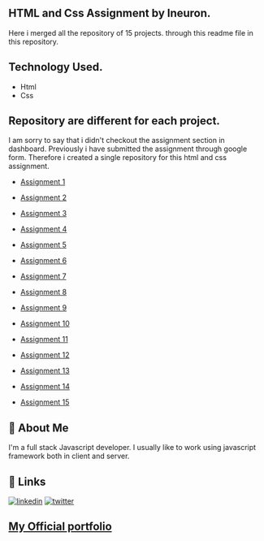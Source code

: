 
## HTML and Css Assignment by Ineuron.

Here i merged all the repository of 15 projects. through this readme file in this repository.


## Technology Used.
- Html
- Css

## Repository are different for each project.
I am sorry to say that i didn't checkout the assignment section in dashboard. Previously i have submitted the assignment through google form. Therefore i created a single repository for this html and css assignment.

-  [Assignment 1](https://github.com/roshangrg1/Project-1-street-style-landing-page)

-  [Assignment 2](https://github.com/roshangrg1/Project-2-Food-Restaurant-Home-page)

-  [Assignment 3](https://github.com/roshangrg1/Project-3-Law-Home-Page)
-  [Assignment 4](https://github.com/roshangrg1/Project-4-Digital-Marketing-Home-Page)
-  [Assignment 5](https://github.com/roshangrg1/Project-5-Crypto-Landing-Page)
-  [Assignment 6](https://github.com/roshangrg1/Project-6-Plant-Home-Page)
-  [Assignment 7](https://github.com/roshangrg1/Project-7-Product-Home-Page)
-  [Assignment 8](https://github.com/roshangrg1/Project-8-Web-design-Landing-Page.)
-  [Assignment 9](https://github.com/roshangrg1/Project-9-Developer-Landing-Page)
-  [Assignment 10](https://github.com/roshangrg1/-Project-10-Interior-design-landing-Page)
-  [Assignment 11](https://github.com/roshangrg1/Project-11-Hosting-landing-Page)
-  [Assignment 12](https://github.com/roshangrg1/Project-12-Business-Landing-Page)
-  [Assignment 13](https://github.com/roshangrg1/Project-13-Saas-landing-Page)
-  [Assignment 14](https://github.com/roshangrg1/-Project-14-Dance-Home-Page)
-  [Assignment 15](https://github.com/roshangrg1/-Project-15-Product-Design-landing-Page)
## 🚀 About Me
I'm a full stack Javascript developer. I usually like to work using javascript framework both in client and server.


## 🔗 Links

[![linkedin](https://img.shields.io/badge/linkedin-0A66C2?style=for-the-badge&logo=linkedin&logoColor=white)](https://www.linkedin.com/in/roshan-guragain-guragain-747aa4245/)
[![twitter](https://img.shields.io/badge/twitter-1DA1F2?style=for-the-badge&logo=twitter&logoColor=white)](https://twitter.com/RoshanGuragain3)


##  [My Official portfolio](https://portfolio-roshan.netlify.app/)
